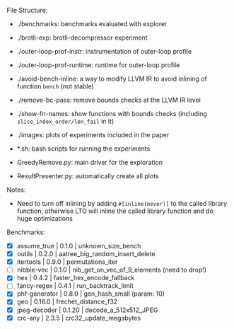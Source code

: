 File Structure:
- ./benchmarks: benchmarks evaluated with explorer
- ./brotli-exp: brotli-decompressor experiment
- ./outer-loop-prof-instr: instrumentation of outer-loop profile
- ./outer-loop-prof-runtime: runtime for outer-loop profile
- ./avoid-bench-inline: a way to modify LLVM IR to avoid inlining of function `bench` (not stable)
- ./remove-bc-pass: remove bounds checks at the LLVM IR level
- ./show-fn-names: show functions with bounds checks (including `slice_index_order/len_fail` in it)
- ./images: plots of experiments included in the paper

- \*.sh: bash scripts for running the experiments
- GreedyRemove.py: main driver for the exploration
- ResultPresenter.py: automatically create all plots

Notes:
- Need to turn off inlining by adding `#[inline(never)]` to the called library function, otherwise LTO will inline the called library function and do huge optimizations

Benchmarks:
- [x] assume_true | 0.1.0 | unknown_size_bench
- [x] outils | 0.2.0 | aatree_big_random_insert_delete
- [x] itertools | 0.9.0 | permutations_iter
- [ ] nibble-vec | 0.1.0 | nib_get_on_vec_of_9_elements (need to drop!)
- [x] hex | 0.4.2 | faster_hex_encode_fallback
- [ ] fancy-regex | 0.4.1 | run_backtrack_limit
- [x] phf-generator | 0.8.0 | gen_hash_small (param: 10)
- [x] geo | 0.16.0 | frechet_distance_f32
- [x] jpeg-decoder | 0.1.20 | decode_a_512x512_JPEG
- [x] crc-any | 2.3.5  | crc32_update_megabytes
